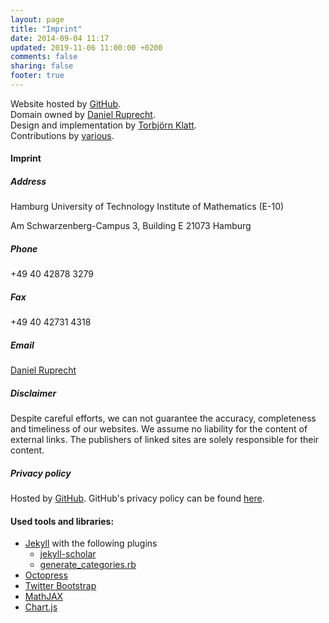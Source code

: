 ```yaml
---
layout: page
title: "Imprint"
date: 2014-09-04 11:17
updated: 2019-11-06 11:00:00 +0200
comments: false
sharing: false
footer: true
---
```


Website hosted by [GitHub](www.github.com).     
Domain owned by [Daniel Ruprecht](https://github.com/danielru).      
Design and implementation by [Torbjörn Klatt](https://github.com/torbjoernk).      
Contributions by [various](https://github.com/Parallel-in-Time/parallel-in-time.github.io/blob/source/CONTRIBUTORS).      

#### Imprint

##### Address

Hamburg University of Technology
Institute of Mathematics (E-10)

Am Schwarzenberg-Campus 3, Building E
21073 Hamburg

##### Phone
+49 40 42878 3279

##### Fax
+49 40 42731 4318

##### Email
[Daniel Ruprecht](mailto:ruprecht@tuhh.de)

##### Disclaimer

Despite careful efforts, we can not guarantee the accuracy, completeness and timeliness of our websites. We assume no liability for the content of external links. The publishers of linked sites are solely responsible for their content.

##### Privacy policy

Hosted by [GitHub](https://github.com/). GitHub's privacy policy can be found [here](https://help.github.com/articles/github-privacy-statement/).

#### Used tools and libraries:

* [Jekyll](http://jekyllrb.com/)
  with the following plugins
  - [jekyll-scholar](https://github.com/inukshuk/jekyll-scholar)
  - [generate_categories.rb](https://github.com/recurser/jekyll-plugins#generate_categoriesrb)
* [Octopress](https://github.com/octopress/octopress)
* [Twitter Bootstrap](http://getbootstrap.com)
* [MathJAX](http://mathjax.org/)
* [Chart.js](http://chartjs.org/)
